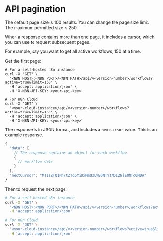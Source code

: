 # API pagination

The default page size is 100 results. You can change the page size limit. The maximum permitted size is 250.

When a response contains more than one page, it includes a cursor, which you can use to request subsequent pages.

For example, say you want to get all active workflows, 150 at a time.

Get the first page:

```shell
# For a self-hosted n8n instance
curl -X 'GET' \
  '<N8N_HOST>:<N8N_PORT>/<N8N_PATH>/api/v<version-number>/workflows?active=true&limit=150' \
  -H 'accept: application/json' \
  -H 'X-N8N-API-KEY: <your-api-key>'

# For n8n Cloud
curl -X 'GET' \
  '<your-cloud-instance>/api/v<version-number>/workflows?active=true&limit=150' \
  -H 'accept: application/json' \
  -H 'X-N8N-API-KEY: <your-api-key>'
```

The response is in JSON format, and includes a `nextCursor` value. This is an example response.

```js
{
  "data": [
    // The response contains an object for each workflow
    {
      // Workflow data
    }
  ],
  "nextCursor": "MTIzZTQ1NjctZTg5Yi0xMmQzLWE0NTYtNDI2NjE0MTc0MDA"
}
```

Then to request the next page:

```bash
# For a self-hosted n8n instance
curl -X 'GET' \
  '<N8N_HOST>:<N8N_PORT>/<N8N_PATH>/api/v<version-number>/workflows?active=true&limit=150&cursor=MTIzZTQ1NjctZTg5Yi0xMmQzLWE0NTYtNDI2NjE0MTc0MDA' \
  -H 'accept: application/json'

# For n8n Cloud
curl -X 'GET' \
  '<your-cloud-instance>/api/v<version-number>/workflows?active=true&limit=150&cursor=MTIzZTQ1NjctZTg5Yi0xMmQzLWE0NTYtNDI2NjE0MTc0MDA' \
  -H 'accept: application/json'
```
